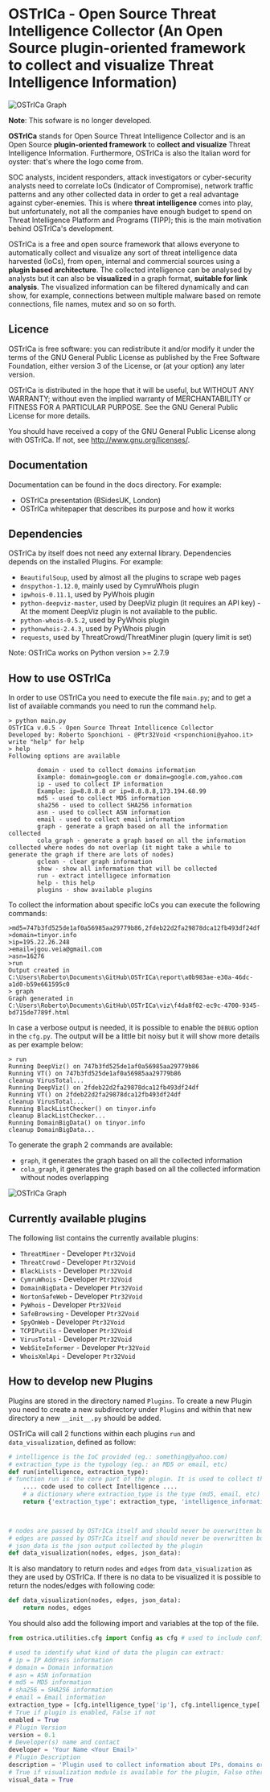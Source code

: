 OSTrICa - Open Source Threat Intelligence Collector (An Open Source plugin-oriented framework to collect and visualize Threat Intelligence Information)
========
![OSTrICa Graph]( https://github.com/Ptr32Void/OSTrICa/blob/master/docs/OSTrICaLogo.png "OSTrICa Graph" )

**Note**: This sofware is no longer developed.

**OSTrICa** stands for Open Source Threat Intelligence Collector and is an Open Source **plugin-oriented framework** to **collect and visualize** Threat Intelligence Information. Furthermore, OSTrICa is also the Italian word for oyster: that's where the logo come from.

SOC analysts, incident responders, attack investigators or cyber-security analysts need to correlate IoCs (Indicator of Compromise), network traffic patterns and any other collected data in order to get a real advantage against cyber-enemies. 
This is where **threat intelligence** comes into play, but unfortunately, not all the companies have enough budget to spend on Threat Intelligence Platform and Programs (TIPP); this is the main motivation behind OSTrICa's development. 

OSTrICa is a free and open source framework that allows everyone to automatically collect and visualize any sort of threat intelligence data harvested (IoCs), from open, internal and commercial sources using a **plugin based architecture**. The collected intelligence can be analysed by analysts but it can also be **visualized** in a graph format, **suitable for link analysis**. The visualized information can be filtered dynamically and can show, for example, connections between multiple malware based on remote connections, file names, mutex and so on so forth.


## Licence
OSTrICa is free software: you can redistribute it and/or modify it under the terms of the GNU General Public License as published by
the Free Software Foundation, either version 3 of the License, or (at your option) any later version.

OSTrICa is distributed in the hope that it will be useful, but WITHOUT ANY WARRANTY; without even the implied warranty of
MERCHANTABILITY or FITNESS FOR A PARTICULAR PURPOSE. See the GNU General Public License for more details.

You should have received a copy of the GNU General Public License along with OSTrICa. If not, see <http://www.gnu.org/licenses/>.


## Documentation
Documentation can be found in the docs directory. For example:
* OSTrICa presentation (BSidesUK, London)
* OSTrICa whitepaper that describes its purpose and how it works


## Dependencies
OSTrICa by itself does not need any external library.
Dependencies depends on the installed Plugins. For example:
* `BeautifulSoup`, used by almost all the plugins to scrape web pages
* `dnspython-1.12.0`, mainly used by CymruWhois plugin
* `ipwhois-0.11.1`, used by PyWhois plugin
* `python-deepviz-master`, used by DeepViz plugin (it requires an API key) - At the moment DeepViz plugin is not available to the public.
* `python-whois-0.5.2`, used by PyWhois plugin
* `pythonwhois-2.4.3`, used by PyWhois plugin
* `requests`, used by ThreatCrowd/ThreatMiner plugin (query limit is set)

Note: OSTrICa works on Python version >= 2.7.9

## How to use OSTrICa
In order to use OSTrICa you need to execute the file `main.py`; and to get a list of available commands you need to run the command `help`.

```
> python main.py
OSTrICa v.0.5 - Open Source Threat Intellicence Collector
Developed by: Roberto Sponchioni - @Ptr32Void <rsponchioni@yahoo.it>
write "help" for help
> help
Following options are available

        domain - used to collect domains information
        Example: domain=google.com or domain=google.com,yahoo.com
        ip - used to collect IP information
        Example: ip=8.8.8.8 or ip=8.8.8.8,173.194.68.99
        md5 - used to collect MD5 information
        sha256 - used to collect SHA256 information
        asn - used to collect ASN information
        email - used to collect email information
        graph - generate a graph based on all the information collected
        cola_graph - generate a graph based on all the information collected where nodes do not overlap (it might take a while to generate the graph if there are lots of nodes)
        gclean - clear graph information
        show - show all information that will be collected
        run - extract intelligece information
        help - this help
        plugins - show available plugins
```

To collect the information about specific IoCs you can execute the following commands:
```
>md5=747b3fd525de1af0a56985aa29779b86,2fdeb22d2fa29878dca12fb493df24df
>domain=tinyor.info
>ip=195.22.26.248
>email=jgou.veia@gmail.com
>asn=16276
>run
Output created in C:\Users\Roberto\Documents\GitHub\OSTrICa\report\a0b983ae-e30a-46dc-a1d0-b59e661595c0
> graph
Graph generated in C:\Users\Roberto\Documents\GitHub\OSTrICa\viz\f4da8f02-ec9c-4700-9345-bd715de7789f.html
```

In case a verbose output is needed, it is possible to enable the `DEBUG` option in the `cfg.py`. 
The output will be a little bit noisy but it will show more details as per example below:
```
> run
Running DeepViz() on 747b3fd525de1af0a56985aa29779b86
Running VT() on 747b3fd525de1af0a56985aa29779b86
cleanup VirusTotal...
Running DeepViz() on 2fdeb22d2fa29878dca12fb493df24df
Running VT() on 2fdeb22d2fa29878dca12fb493df24df
cleanup VirusTotal...
Running BlackListChecker() on tinyor.info
cleanup BlackListChecker...
Running DomainBigData() on tinyor.info
cleanup DomainBigData...
```

To generate the graph 2 commands are available:
* `graph`, it generates the graph based on all the collected information
* `cola_graph`, it generates the graph based on all the collected information without nodes overlapping

![OSTrICa Graph]( https://github.com/Ptr32Void/OSTrICa/blob/master/docs/OstricaGraph.png "OSTrICa Graph" )

## Currently available plugins
The following list contains the currently available plugins:
* `ThreatMiner` - Developer `Ptr32Void`
* `ThreatCrowd` - Developer `Ptr32Void`
* `BlackLists` - Developer `Ptr32Void`
* `CymruWhois` - Developer `Ptr32Void`
* `DomainBigData` - Developer `Ptr32Void`
* `NortonSafeWeb` - Developer `Ptr32Void`
* `PyWhois` - Developer `Ptr32Void`
* `SafeBrowsing` - Developer `Ptr32Void`
* `SpyOnWeb` - Developer `Ptr32Void`
* `TCPIPutils` - Developer `Ptr32Void`
* `VirusTotal` - Developer `Ptr32Void`
* `WebSiteInformer` - Developer `Ptr32Void`
* `WhoisXmlApi` - Developer `Ptr32Void`


## How to develop new Plugins
Plugins are stored in the directory named `Plugins`. 
To create a new Plugin you need to create a new subdirectory under `Plugins` and within that new directory a new `__init__.py` should be added.

OSTrICa will call 2 functions within each plugins `run` and `data_visualization`, defined as follow:
```python
# intelligence is the IoC provided (eg.: something@yahoo.com)
# extraction_type is the typology (eg.: an MD5 or email, etc)
def run(intelligence, extraction_type):
# function run is the core part of the plugin. It is used to collect the information and afterwards it returns back JSON data as per below:
    .... code used to collect Intelligence ....
	# a dictionary where extraction_type is the type (md5, email, etc) and intelligence_dictionary is the JSON data collected by the plugin
    return {'extraction_type': extraction_type, 'intelligence_information':intelligence_dictionary}

	

# nodes are passed by OSTrICa itself and should never be overwritten but updated because they might contain details related to the previously collected information
# edges are passed by OSTrICa itself and should never be overwritten but updated because they might contain details related to the previously collected information
# json_data is the json output collected by the plugin
def data_visualization(nodes, edges, json_data):
```

It is also mandatory to return `nodes` and `edges` from `data_visualization` as they are used by OSTrICa. If there is no data to be visualized it is possible to return the nodes/edges with following code:
```python
def data_visualization(nodes, edges, json_data):
    return nodes, edges
```

You should also add the following import and variables at the top of the file.
```python
from ostrica.utilities.cfg import Config as cfg # used to include configuration data

# used to identify what kind of data the plugin can extract:
# ip = IP Address information
# domain = Domain information
# asn = ASN information
# md5 = MD5 information
# sha256 = SHA256 information
# email = Email information
extraction_type = [cfg.intelligence_type['ip'], cfg.intelligence_type['domain'], cfg.intelligence_type['asn']]
# True if plugin is enabled, False if not
enabled = True
# Plugin Version
version = 0.1
# Developer(s) name and contact
developer = 'Your Name <Your Email>'
# Plugin Description
description = 'Plugin used to collect information about IPs, domains or ASNs on SafeBrowsing'
# True if visualization module is available for the plugin, False otherwise
visual_data = True
```

